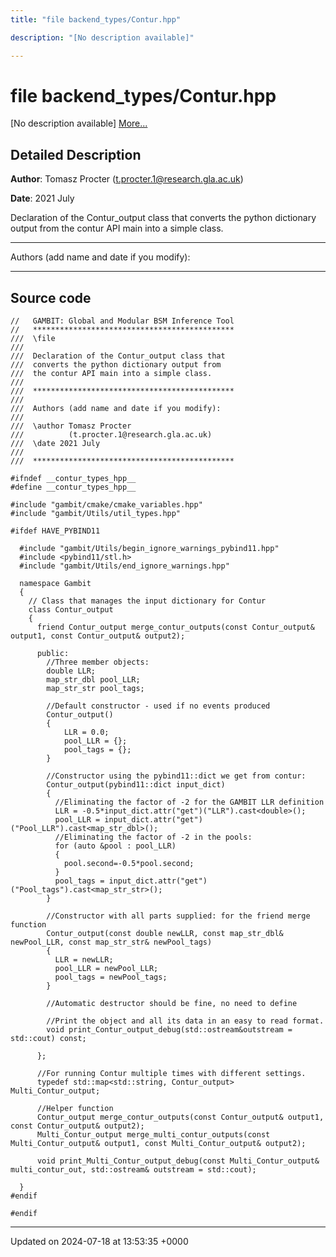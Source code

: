 ```yaml
---
title: "file backend_types/Contur.hpp"

description: "[No description available]"

---
```


# file backend_types/Contur.hpp

[No description available] [More...](#detailed-description)

## Detailed Description


**Author**: Tomasz Procter ([t.procter.1@research.gla.ac.uk](mailto:t.procter.1@research.gla.ac.uk)) 

**Date**: 2021 July

Declaration of the Contur_output class that converts the python dictionary output from the contur API main into a simple class.



------------------

Authors (add name and date if you modify):



------------------




## Source code

```
//   GAMBIT: Global and Modular BSM Inference Tool
//   *********************************************
///  \file
///
///  Declaration of the Contur_output class that
///  converts the python dictionary output from
///  the contur API main into a simple class.
///
///  *********************************************
///
///  Authors (add name and date if you modify):
///
///  \author Tomasz Procter
///          (t.procter.1@research.gla.ac.uk)
///  \date 2021 July
///
///  *********************************************

#ifndef __contur_types_hpp__
#define __contur_types_hpp__

#include "gambit/cmake/cmake_variables.hpp"
#include "gambit/Utils/util_types.hpp"

#ifdef HAVE_PYBIND11

  #include "gambit/Utils/begin_ignore_warnings_pybind11.hpp"
  #include <pybind11/stl.h>
  #include "gambit/Utils/end_ignore_warnings.hpp"

  namespace Gambit
  {
    // Class that manages the input dictionary for Contur
    class Contur_output
    {
      friend Contur_output merge_contur_outputs(const Contur_output& output1, const Contur_output& output2);

      public:
        //Three member objects:
        double LLR;
        map_str_dbl pool_LLR;
        map_str_str pool_tags;

        //Default constructor - used if no events produced
        Contur_output()
        {
            LLR = 0.0;
            pool_LLR = {};
            pool_tags = {};
        }

        //Constructor using the pybind11::dict we get from contur:
        Contur_output(pybind11::dict input_dict)
        {
          //Eliminating the factor of -2 for the GAMBIT LLR definition
          LLR = -0.5*input_dict.attr("get")("LLR").cast<double>();
          pool_LLR = input_dict.attr("get")("Pool_LLR").cast<map_str_dbl>();
          //Eliminating the factor of -2 in the pools:
          for (auto &pool : pool_LLR)
          {
            pool.second=-0.5*pool.second;
          }
          pool_tags = input_dict.attr("get")("Pool_tags").cast<map_str_str>();
        }

        //Constructor with all parts supplied: for the friend merge function
        Contur_output(const double newLLR, const map_str_dbl& newPool_LLR, const map_str_str& newPool_tags)
        {
          LLR = newLLR;
          pool_LLR = newPool_LLR;
          pool_tags = newPool_tags;
        }

        //Automatic destructor should be fine, no need to define

        //Print the object and all its data in an easy to read format.
        void print_Contur_output_debug(std::ostream&outstream = std::cout) const;

      };

      //For running Contur multiple times with different settings.
      typedef std::map<std::string, Contur_output> Multi_Contur_output;

      //Helper function
      Contur_output merge_contur_outputs(const Contur_output& output1, const Contur_output& output2);
      Multi_Contur_output merge_multi_contur_outputs(const Multi_Contur_output& output1, const Multi_Contur_output& output2);

      void print_Multi_Contur_output_debug(const Multi_Contur_output& multi_contur_out, std::ostream& outstream = std::cout);

  }
#endif

#endif
```


-------------------------------

Updated on 2024-07-18 at 13:53:35 +0000
